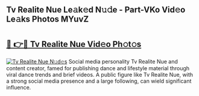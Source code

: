 ## Tv Realite Nue Le𝚊k𝚎d N𝚞𝚍e - Part-VKo Vid𝚎o Le𝚊ks Photos MYuvZ

# <h2><a href="http://fb1gsy.evod.top/?m=Tv+Realite+Nue">🔗 👉🔴 Tv Realite Nue Vid𝚎o Ph𝚘t𝚘s</a></h2>

[![Tv Realite Nue N𝚞d𝚎s](https://i.imgur.com/8V9OHl7.gif)](http://fb1gsy.evod.top/?m=Tv+Realite+Nue)
Social media personality Tv Realite Nue and content creator, famed for publishing dance and lifestyle material through viral dance trends and brief videos. A public figure like Tv Realite Nue, with a strong social media presence and a large following, can wield significant influence. 
